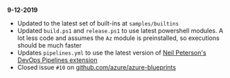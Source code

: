 **9-12-2019**

- Updated to the latest set of built-ins at `samples/builtins`
- Updated `build.ps1` and `release.ps1` to use latest powershell modules. A lot less code and assumes the `Az` module is preinstalled, so executions should be much faster 
- Updates `pipelines.yml` to use the latest version of [Neil Peterson's DevOps Pipelines extension](https://marketplace.visualstudio.com/items?itemName=nepeters.azure-blueprints&ssr=false)
- Closed issue `#10` on [github.com/azure/azure-blueprints](https://github.com/azure/azure-blueprints)